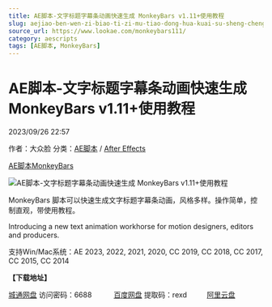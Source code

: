 ```yaml
---
title: AE脚本-文字标题字幕条动画快速生成 MonkeyBars v1.11+使用教程
slug: aejiao-ben-wen-zi-biao-ti-zi-mu-tiao-dong-hua-kuai-su-sheng-cheng-monkeybars-v1-11-shi-yong-jiao-cheng
source_url: https://www.lookae.com/monkeybars111/
category: aescripts
tags: [AE脚本, MonkeyBars]
---
```

# AE脚本-文字标题字幕条动画快速生成 MonkeyBars v1.11+使用教程

2023/09/26 22:57

作者：大众脸
分类：[AE脚本](https://www.lookae.com/after-effects/aescripts/) / [After Effects](https://www.lookae.com/after-effects/)

[AE脚本](https://www.lookae.com/tag/ae%e8%84%9a%e6%9c%ac/)[MonkeyBars](https://www.lookae.com/tag/monkeybars/)

![AE脚本-文字标题字幕条动画快速生成 MonkeyBars v1.11+使用教程](https://www.lookae.com/wp-content/uploads/2019/04/monkeybars.jpg "AE脚本-文字标题字幕条动画快速生成 MonkeyBars v1.11+使用教程-LookAE.com")

MonkeyBars 脚本可以快速生成文字标题字幕条动画，风格多样。操作简单，控制直观，带使用教程。

Introducing a new text animation workhorse for motion designers, editors and producers.

支持Win/Mac系统：AE 2023, 2022, 2021, 2020, CC 2019, CC 2018, CC 2017, CC 2015, CC 2014

**【下载地址】**

[城通网盘](https://url70.ctfile.com/f/2827370-946746012-76a541?p=4431) 访问密码：6688           [百度网盘](https://pan.baidu.com/s/1_stnaTJihEydPT-r6wyTBA?pwd=rexd) 提取码：rexd          [阿里云盘](https://www.aliyundrive.com/s/uvordVq8y2r)

